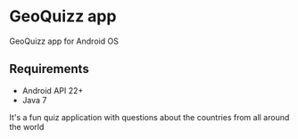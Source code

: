 # GeoQuizz app

GeoQuizz app for Android OS

## Requirements

* Android API 22+
* Java 7

It's a fun quiz application with questions about the countries from all around the world
